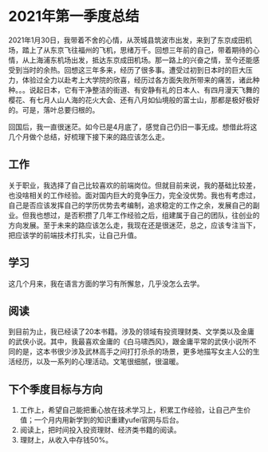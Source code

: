 # 2021年第一季度总结
2021年1月30日，我带着不舍的心情，从茨城县筑波市出发，来到了东京成田机场，踏上了从东京飞往福州的飞机，思绪万千。回想三年前的自己，带着期待的心情，从上海浦东机场出发，抵达东京成田机场。那一路上的兴奋之情，至今还能感受到当时的余热。回想这三年多来，经历了很多事。遭受过初到日本时的巨大压力，体验过全力以赴考上大学院的欣喜，经历过各方面失败所带来的痛苦，诸此种种。。。说起日本，它有干净整洁的街道、有安静有礼的日本人、有四月漫天飞舞的樱花、有七月人山人海的花火大会、还有八月如仙境般的富士山，那都是极好极好的。可是，落叶总要归根的。

回国后，我一直很迷茫。如今已是4月底了，感觉自己仍旧一事无成。想借此将这几个月做个总结，好梳理下接下来的路应该怎么走。

## 工作
关于职业，我选择了自己比较喜欢的前端岗位。但就目前来说，我的基础比较差，也没啥相关的工作经验。面对国内巨大的竞争压力，完全没优势。我也有考虑过，自己是否应该发挥自己的学历优势去考编制，追求稳定的工作之余，发展自己的副业。但我也想过，是否积攒了几年工作经验之后，组建属于自己的团队，往创业的方向发展。至于未来的路应该怎么走，我现在还是很迷茫，总之，应该专注当下，把应该学的前端技术打扎实，让自己升值。
## 学习
这几个月来，我在语言方面的学习有所懈怠，几乎没怎么去学。
## 阅读
到目前为止，我已经读了20本书籍。涉及的领域有投资理财类、文学类以及金庸的武侠小说。其中，我最喜欢金庸的《白马啸西风》，跟金庸平常的武侠小说所不同的是，这本书很少涉及武林高手之间打打杀杀的场景，更多地描写女主人公的生活经历，以及一系列的心理活动。文笔很细腻，很温暖。
## 下个季度目标与方向
1. 工作上，希望自己能把重心放在技术学习上，积累工作经验，让自己产生价值；一个月内用新学到的知识重建yufei官网与后台。
2. 阅读上，把时间投入投资理财、经济类书籍的阅读。
3. 理财上，从收入中存钱50%。
